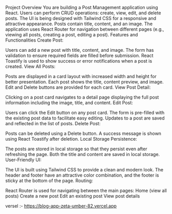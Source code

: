 Project Overview
You are building a Post Management application using React.
Users can perform CRUD operations: create, view, edit, and delete posts.
The UI is being designed with Tailwind CSS for a responsive and attractive appearance.
Posts contain title, content, and an image.
The application uses React Router for navigation between different pages (e.g., viewing all posts, creating a post, editing a post).
Features and Functionalities
Create Post:

Users can add a new post with title, content, and image.
The form has validation to ensure required fields are filled before submission.
React Toastify is used to show success or error notifications when a post is created.
View All Posts:

Posts are displayed in a card layout with increased width and height for better presentation.
Each post shows the title, content preview, and image.
Edit and Delete buttons are provided for each card.
View Post Detail:

Clicking on a post card navigates to a detail page displaying the full post information including the image, title, and content.
Edit Post:

Users can click the Edit button on any post card.
The form is pre-filled with the existing post data to facilitate easy editing.
Updates to a post are saved and reflected in the list of posts.
Delete Post:

Posts can be deleted using a Delete button.
A success message is shown using React Toastify after deletion.
Local Storage Persistence:

The posts are stored in local storage so that they persist even after refreshing the page.
Both the title and content are saved in local storage.
User-Friendly UI:

The UI is built using Tailwind CSS to provide a clean and modern look.
The header and footer have an attractive color combination, and the footer is sticky at the bottom of the page.
Routing:

React Router is used for navigating between the main pages:
Home (view all posts)
Create a new post
Edit an existing post
View post details

versel :- https://blog-app-zeta-umber-82.vercel.app
